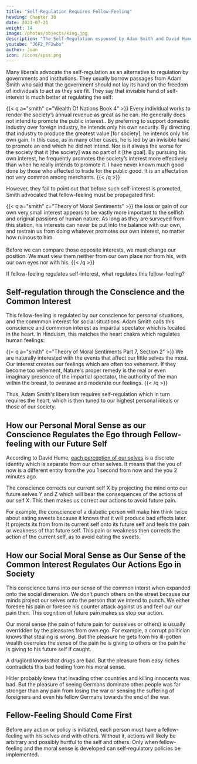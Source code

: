 ```yaml
---
title: "Self-Regulation Requires Fellow-Feeling"
heading: Chapter 3b
date: 2021-07-21
weight: 14
image: /photos/objects/king.jpg
description: "The Self-Regulation espoused by Adam Smith and David Hume requires fellow-feeling"
youtube: "J6F2_PF2wbo"
author: Juan
icon: /icons/spss.png
---
```



Many liberals advocate the self-regulation as an alternative to regulation by governments and institutions. They usually borrow passages from Adam Smith who said that the government should not lay its hand on the freedom of individuals to act as they see fit. They say that invisible hand of self-interest is much better at regulating the self:


{{< q a="smith" c="Wealth Of Nations Book 4" >}}
Every individual works to render the society’s annual revenue as great as he can. He generally does not intend to promote the public interest.. By preferring to support domestic industry over foreign industry, he intends only his own security. By directing that industry to produce the greatest value [for society], he intends only his own gain. In this case, as in many other cases, he is led by an invisible hand to promote an end which he did not intend. Nor is it always the worse for the society that it [the society] was no part of it [the goal]. By pursuing his own interest, he frequently promotes the society’s interest more effectively than when he really intends to promote it. I have never known much good done by those who affected to trade for the public good. It is an affectation not very common among merchants.
{{< /q >}}

However, they fail to point out that before such self-interest is promoted, Smith advocated that fellow-feeling must be propagated first:

{{< q a="smith" c="Theory of Moral Sentiments" >}}
the loss or gain of our own very small interest appears to be vastly more important to the selfish and original passions of human nature. <!-- It excites a more passionate joy, sorrow, desire, or aversion, than the greatest concern of another person who we are unconnected with. --> As long as they are surveyed from this station, his interests can never be put into the balance with our own, and restrain us from doing whatever promotes our own interest, no matter how ruinous to him.<br><br>Before we can compare those opposite interests, we must change our position. We must view them neither from our own place nor from his, with our own eyes nor with his.
{{< /q >}}

If fellow-feeling regulates self-interest, what regulates this fellow-feeling?


## Self-regulation through the Conscience and the Common Interest

This fellow-feeling is regulated by our conscience for personal situations, and the commmon interest for social situations. Adam Smith calls this conscience and commmon interest as impartial spectator which is located in the heart. In Hinduism, this matches the heart chakra which regulates human feelings:

{{< q a="smith" c="Theory of Moral Sentiments Part 7, Section 2" >}}
We are naturally interested with the events that affect our little selves the most. Our interest creates our feelings which are often too vehement. If they become too vehement, Nature's proper remedy is the real or even imaginary presence of the impartial spectator, the authority of the man within the breast, to overawe and moderate our feelings.
{{< /q >}}

Thus, Adam Smith's liberalism requires self-regulation which in turn requires the heart, which is then tuned to our highest personal ideals or those of our society.


## How our Personal Moral Sense as our Conscience Regulates the Ego through Fellow-feeling with our Future Self

According to David Hume, [each perception of our selves](/articles/social/david-hume-idea-of-self) is a discrete identity which is separate from our other selves. It means that the you of now is a different entity from the you 1 second from now and the you 2 minutes ago. 

The conscience corrects our current self X by projecting the mind onto our future selves Y and Z which will bear the consequences of the actions of our self X. This then makes us correct our actions to avoid future pain. 

For example, the conscience of a diabetic person will make him think twice about eating sweets because it knows that it will produce bad effects later. It projects its from from its current self onto its future self and feels the pain or weakness of that future self. This pain or weakness then corrects the action of the current self, as to avoid eating the sweets. 


## How our Social Moral Sense as Our Sense of the Common Interest Regulates Our Actions Ego in Society

This conscience turns into our sense of the common interst when expanded onto the social dimension. We don't punch others on the street because our minds project our selves onto the person that we intend to punch. We either foresee his pain or foresee his counter attack against us and feel our our pain then. This cognition of future pain makes us stop our action. 

Our moral sense (the pain of future pain for ourselves or others) is usually overridden by the pleasures from own ego. For example, a corrupt politician knows that stealing is wrong. But the pleasure he gets from his ill-gotten wealth overrules the sense of the pain he is giving to others or the pain he is giving to his future self if caught. 

A druglord knows that drugs are bad. But the pleasure from easy riches contradicts this bad feeling from his moral sense. 

Hitler probably knew that invading other countries and killing innocents was bad. But the pleasure of seeing Germans dominate other people was far stronger than any pain from losing the war or sensing the suffering of foreigners and even his fellow Germans towards the end of the war. 

  

<!-- Taonomics will use machine learning on the Tao Network in order to provide supportive moral regulation.  -->


<!-- An example of a proper self-regulating economy is the family or tribal clan. They do not view money as wealth and therefore keep their internal trade subjective (according to feeling) instead of objective (according to numbers). No one ever saw a mother charge her children money for the dinner she cooks for them. Instead, the mother expects her children to do good in school and behave well in exchange. 

These are subjective measures based on ‘the impartial spectator’ and not objective ones based on the ego. In time, the tribal clan merged with other clans to become nations and naturally developed the division of labour which were called ‘castes’ in India and ‘hukou’ in China, allowing them to become great empires that were later studied by Smith.

 -->
<!-- Smith lived in a time when selfishness, utility, and profit maximization were not dominant ideas. Some people like Mandeville tried to advance them, but they were always successfully opposed by enlightened writers like David Hume. 

But somehow after the Enlightenment, the positive force that countered such shallow ideas grew weak, so that by the mid-19th century, you have no one countering Engels, Marx, and Nietzsche, nor Ayn Rand in the 1960's. So the word 'self-regulating' in enlightened 1779 is different from 'self-regulating' from 1850-2017 (the period when selfishness, marginal utility, and profit maximization became dominant ideas, as enshrined by the marginal revolution).
 -->

<!-- Most people interpret Smith using the current selfish and profit-maximizing mentality, not in the enlightened mentality of Smith's own time. David Hume says that although humans are selfish, human self-interest, when applied with the view of human society (which Smith called ‘fellow-feeling’) instead of the ego (self-love), actually leads to the subsequent foundation of promises (which is a good thing as it leads to trade and helps society prosper): -->

<!-- {{< quote ava="hume" >}}
“But though this self-interested commerce of man begins to take place, and to predominate in society, it does not entirely abolish the more generous and noble intercourse of friendship and good offices. I may still do services to such persons as I love, and am more particularly acquainted with, without any prospect of advantage” 
<cite>Hume, Treatise of Human Nature</cite>
{{< /quote >}}

But the people who interpret Smith and Hume nowadays just take ‘self-interest’ and ‘self-love’ without applying ‘fellow-feeling’ nor the ‘impartial spectator,’ making it appear as if Smith and Hume were advocating selfishness and that a self-regulating market meant a profit-maximizing market, which are essentially contradictory and therefore absurd (since people regulate each other to maintain society, but people maximize profits to maintain only themselves). -->


## Fellow-Feeling Should Come First

Before any action or policy is initiated, each person must have a fellow-feeling with his selves and with others. Without it, actions will likely be arbitrary and possibly hurtful to the self and others. Only when fellow-feeling and the moral sense is developed can self-regulatory policies be implemented.